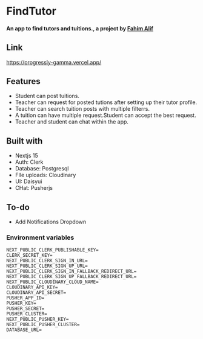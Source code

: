 
# FindTutor
#### An app to find tutors and tuitions., a project by [Fahim Alif](https://github.com/Fahimkhan9)



## Link
 https://progressly-gamma.vercel.app/









## Features

- Student can post tuitions.
- Teacher can request for posted tutions after setting up their tutor profile.
- Teacher can search tuition posts with multiple filterrs.
- A tuition can have multiple request.Student can accept the best request.
- Teacher and student can chat within the app.






## Built with 

- Nextjs 15
- Auth: Clerk
- Database: Postgresql
- FIle uploads: Cloudinary
- UI: Daisyui
- CHat: Pusherjs

## To-do
- Add Notifications Dropdown



### Environment variables


```
NEXT_PUBLIC_CLERK_PUBLISHABLE_KEY=
CLERK_SECRET_KEY=
NEXT_PUBLIC_CLERK_SIGN_IN_URL=
NEXT_PUBLIC_CLERK_SIGN_UP_URL=
NEXT_PUBLIC_CLERK_SIGN_IN_FALLBACK_REDIRECT_URL=
NEXT_PUBLIC_CLERK_SIGN_UP_FALLBACK_REDIRECT_URL=
NEXT_PUBLIC_CLOUDINARY_CLOUD_NAME=
CLOUDINARY_API_KEY=
CLOUDINARY_API_SECRET=
PUSHER_APP_ID=
PUSHER_KEY=
PUSHER_SECRET=
PUSHER_CLUSTER=
NEXT_PUBLIC_PUSHER_KEY=
NEXT_PUBLIC_PUSHER_CLUSTER=
DATABASE_URL=
```







